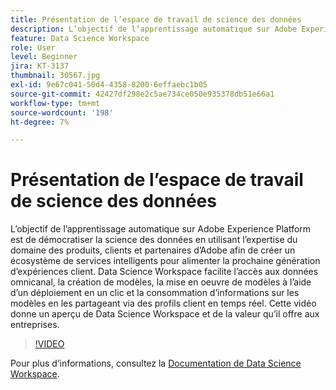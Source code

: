 ```yaml
---
title: Présentation de l’espace de travail de science des données
description: L’objectif de l’apprentissage automatique sur Adobe Experience Platform est de démocratiser la science des données en utilisant l’expertise du domaine des produits, clients et partenaires d’Adobe afin de créer un écosystème de services intelligents pour alimenter la prochaine génération d’expériences client. Data Science Workspace facilite l’accès aux données omnicanal, la création de modèles, la mise en oeuvre de modèles à l’aide d’un déploiement en un clic et la consommation d’informations sur les modèles en les partageant via des profils client en temps réel. Cette vidéo donne un aperçu de Data Science Workspace et de la valeur qu’il offre aux entreprises.
feature: Data Science Workspace
role: User
level: Beginner
jira: KT-3137
thumbnail: 30567.jpg
exl-id: 9e67c041-50d4-4358-8200-6effaebc1b05
source-git-commit: 42427df298e2c5ae734ce050e935378db51e66a1
workflow-type: tm+mt
source-wordcount: '198'
ht-degree: 7%

---
```


# Présentation de l’espace de travail de science des données

L’objectif de l’apprentissage automatique sur Adobe Experience Platform est de démocratiser la science des données en utilisant l’expertise du domaine des produits, clients et partenaires d’Adobe afin de créer un écosystème de services intelligents pour alimenter la prochaine génération d’expériences client. Data Science Workspace facilite l’accès aux données omnicanal, la création de modèles, la mise en oeuvre de modèles à l’aide d’un déploiement en un clic et la consommation d’informations sur les modèles en les partageant via des profils client en temps réel. Cette vidéo donne un aperçu de Data Science Workspace et de la valeur qu’il offre aux entreprises.

>[!VIDEO](https://video.tv.adobe.com/v/30567?quality=12&learn=on)

Pour plus d’informations, consultez la [Documentation de Data Science Workspace](https://experienceleague.adobe.com/docs/experience-platform/data-science-workspace/home.html?lang=fr).